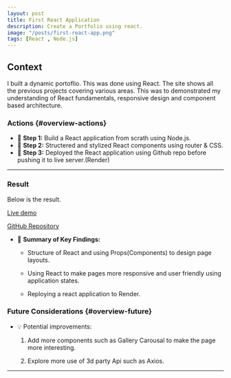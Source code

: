 ```yaml
---
layout: post
title: First React Application
description: Create a Portfolio using react.
image: "/posts/first-react-app.png"
tags: [React , Node.js]
---
```


## Context

I built a dynamic portoflio. This was done using React. The site shows all the previous projects covering various areas. This was to demonstrated my understanding of React fundamentals, responsive design and component based architecture.

### Actions  {#overview-actions}
- 🔹 **Step 1:** Build a React application from scrath using Node.js. 
- 🔹 **Step 2:** Structered and stylized React components using router & CSS. 
- 🔹 **Step 3:** Deployed the React application using Github repo before pushing it to live server.(Render) 

---

### Result

Below is the result.

[Live demo](https://darrensmith-my-react-app.onrender.com/)

[GitHub Repository](https://github.com/DarrenSmith10/DarrenSmith-my-react-app-week9)

- 📝 **Summary of Key Findings:**  
  - Structure of React and using Props(Components) to design page layouts.

  -   Using React to make pages more responsive and user friendly using application states.

  - Reploying a react application to Render. 


### Future Considerations  {#overview-future}
- 💡 Potential improvements:
  1. Add more components such as Gallery Carousal to make the page more interesting.

  2. Explore more use of 3d party Api such as Axios.

---